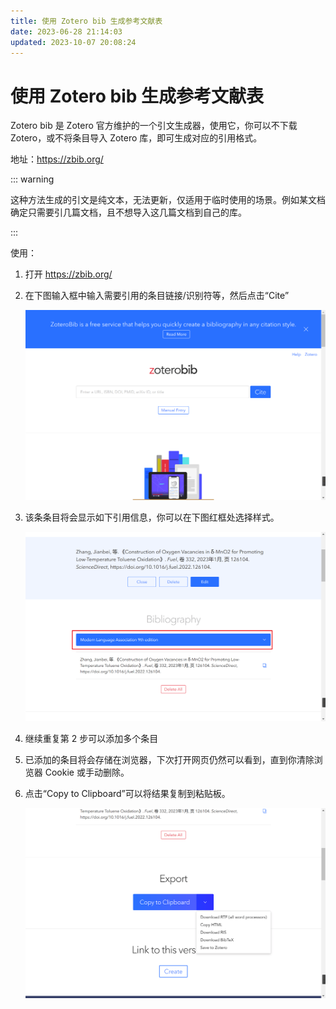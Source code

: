 ```yaml
---
title: 使用 Zotero bib 生成参考文献表
date: 2023-06-28 21:14:03
updated: 2023-10-07 20:08:24
---
```


# 使用 Zotero bib 生成参考文献表

Zotero bib 是 Zotero 官方维护的一个引文生成器，使用它，你可以不下载 Zotero，或不将条目导入 Zotero 库，即可生成对应的引用格式。

地址：<https://zbib.org/>

::: warning

这种方法生成的引文是纯文本，无法更新，仅适用于临时使用的场景。例如某文档确定只需要引几篇文档，且不想导入这几篇文档到自己的库。

:::

使用：

1. 打开 <https://zbib.org/>
2. 在下图输入框中输入需要引用的条目链接/识别符等，然后点击“Cite”

   ![zbib首页](../assets/image-bib-首页.png)

3. 该条条目将会显示如下引用信息，你可以在下图红框处选择样式。

   ![zbib选择样式](../assets/image-bib-选择样式.png)

4. 继续重复第 2 步可以添加多个条目
5. 已添加的条目将会存储在浏览器，下次打开网页仍然可以看到，直到你清除浏览器 Cookie 或手动删除。
6. 点击“Copy to Clipboard”可以将结果复制到粘贴板。

   ![zbib复制结果](../assets/image-bib-复制结果.png)
